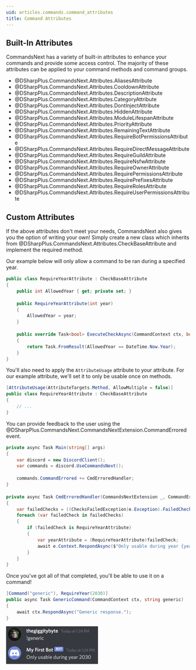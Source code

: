 ```yaml
---
uid: articles.commands.command_attributes
title: Command Attributes
---
```


## Built-In Attributes
CommandsNext has a variety of built-in attributes to enhance your commands and provide some access control.
The majority of these attributes can be applied to your command methods and command groups.
- @DSharpPlus.CommandsNext.Attributes.AliasesAttribute
- @DSharpPlus.CommandsNext.Attributes.CooldownAttribute
- @DSharpPlus.CommandsNext.Attributes.DescriptionAttribute
- @DSharpPlus.CommandsNext.Attributes.CategoryAttribute
- @DSharpPlus.CommandsNext.Attributes.DontInjectAttribute
- @DSharpPlus.CommandsNext.Attributes.HiddenAttribute
- @DSharpPlus.CommandsNext.Attributes.ModuleLifespanAttribute
- @DSharpPlus.CommandsNext.Attributes.PriorityAttribute
- @DSharpPlus.CommandsNext.Attributes.RemainingTextAttribute
- @DSharpPlus.CommandsNext.Attributes.RequireBotPermissionsAttribute
- @DSharpPlus.CommandsNext.Attributes.RequireDirectMessageAttribute
- @DSharpPlus.CommandsNext.Attributes.RequireGuildAttribute
- @DSharpPlus.CommandsNext.Attributes.RequireNsfwAttribute
- @DSharpPlus.CommandsNext.Attributes.RequireOwnerAttribute
- @DSharpPlus.CommandsNext.Attributes.RequirePermissionsAttribute
- @DSharpPlus.CommandsNext.Attributes.RequirePrefixesAttribute
- @DSharpPlus.CommandsNext.Attributes.RequireRolesAttribute
- @DSharpPlus.CommandsNext.Attributes.RequireUserPermissionsAttribute


## Custom Attributes
If the above attributes don't meet your needs, CommandsNext also gives you the option of writing your own!
Simply create a new class which inherits from @DSharpPlus.CommandsNext.Attributes.CheckBaseAttribute and implement the
required method.

Our example below will only allow a command to be ran during a specified year.
```cs
public class RequireYearAttribute : CheckBaseAttribute
{
    public int AllowedYear { get; private set; }

    public RequireYearAttribute(int year)
    {
        AllowedYear = year;
    }

    public override Task<bool> ExecuteCheckAsync(CommandContext ctx, bool help)
    {
        return Task.FromResult(AllowedYear == DateTime.Now.Year);
    }
}
```

You'll also need to apply the `AttributeUsage` attribute to your attribute. For our example attribute, we'll set it to
only be usable once on methods.
```cs
[AttributeUsage(AttributeTargets.Method, AllowMultiple = false)]
public class RequireYearAttribute : CheckBaseAttribute
{
    // ...
}
```

You can provide feedback to the user using the @DSharpPlus.CommandsNext.CommandsNextExtension.CommandErrored event.
```cs
private async Task Main(string[] args)
{
    var discord = new DiscordClient();
    var commands = discord.UseCommandsNext();

    commands.CommandErrored += CmdErroredHandler;
}

private async Task CmdErroredHandler(CommandsNextExtension _, CommandErrorEventArgs e)
{
    var failedChecks = ((ChecksFailedException)e.Exception).FailedChecks;
    foreach (var failedCheck in failedChecks)
    {
        if (failedCheck is RequireYearAttribute)
        {
            var yearAttribute = (RequireYearAttribute)failedCheck;
            await e.Context.RespondAsync($"Only usable during year {yearAttribute.AllowedYear}.");
        }
    }
}
```

Once you've got all of that completed, you'll be able to use it on a command!
```cs
[Command("generic"), RequireYear(2030)]
public async Task GenericCommand(CommandContext ctx, string generic)
{
    await ctx.RespondAsync("Generic response.");
}
```

![Generic Image][0]

<!-- LINKS -->
[0]:  ../../images/commands_command_attributes_01.png
